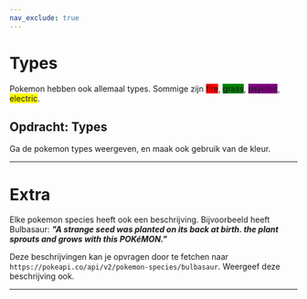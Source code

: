 ```yaml
---
nav_exclude: true
---
```


# Types
Pokemon hebben ook allemaal types. Sommige zijn <span style='background:red'>fire</span>, <span style='background:green'>grass</span>, <span style='background:purple'>psychic</span>, <span style='background:yellow'>electric</span>.

## Opdracht: Types
Ga de pokemon types weergeven, en maak ook gebruik van de kleur.

---

# Extra
Elke pokemon species heeft ook een beschrijving. Bijvoorbeeld heeft Bulbasaur: ***"A strange seed was planted on its back at birth. the plant sprouts and grows with this POKéMON."***

Deze beschrijvingen kan je opvragen door te fetchen naar `https://pokeapi.co/api/v2/pokemon-species/bulbasaur`. Weergeef deze beschrijving ook.

---

